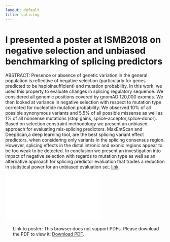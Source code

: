 ```yaml
---
layout: default
title: splicing
---
```


# I presented a poster at ISMB2018 on negative selection and unbiased benchmarking of splicing predictors

ABSTRACT: Presence or absence of genetic variation in the general population is reflective of negative selection (particularly for genes predicted to be haploinsufficient) and mutation probability. In this work, we used this property to evaluate changes in splicing regulatory sequence. We considered all genomic positions covered by gnomAD 120,000 exomes. We then looked at variance in negative selection with respect to mutation type corrected for nucleotide mutation probability. We observed 10% of all possible synonymous variants and 5.5% of all possible missense as well as 1% of all nonsense mutations (stop gains, splice-acceptor,splice-donor). Based on selection constraint methodology we present an unbiased approach for evaluating mis-splicing predictors. MaxEntScan and DeepScan,a deep learning tool, are the best splicing variant effect predictors, when considering only variants in the splicing consensus region. However, splicing effects in the distal intronic and exonic regions appear to be too weak to be detected. In conclusion we present an investigation into impact of negative selection with regards to mutation type as well as an alternative approach for splicing predictor evaluation that trades a reduction in statistical power for an unbiased evaluation set. [link](https://www.iscb.org/cms_addon/conferences/ismb2018/posters.php?track=RNA&session=A)

<object data="../pdf/ismb_poster.pdf" type="application/pdf" width="700px" height="700px">
    <embed src="../pdf/ismb_poster.pdf">
        <p> <ul> Link to poster: This browser does not support PDFs. Please download the PDF to view it: <a href="../pdf/ismb_poster.pdf">Download PDF</a>. </ul> </p>
    </embed>
</object>
